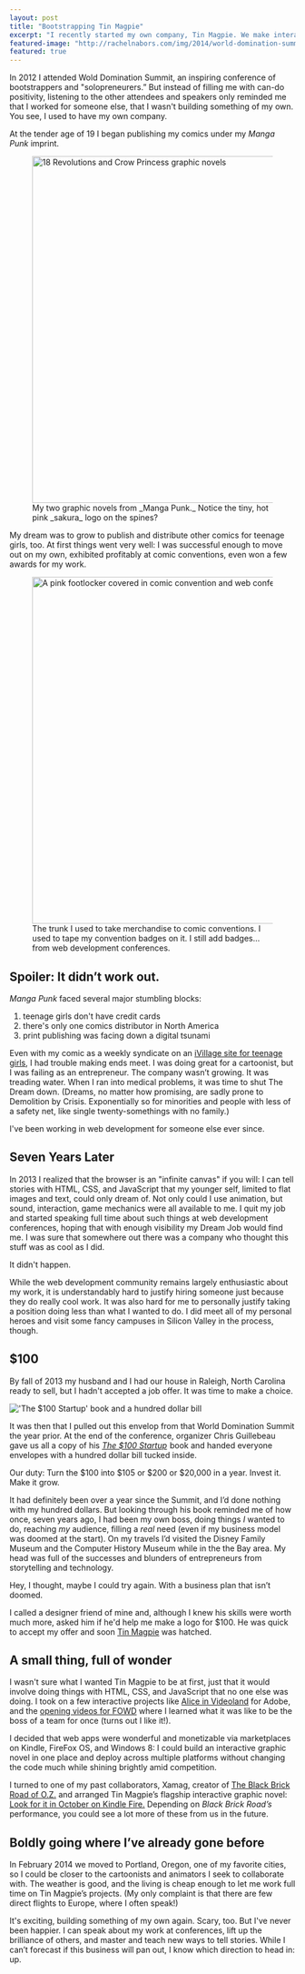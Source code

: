 ```yaml
---
layout: post
title: "Bootstrapping Tin Magpie"
excerpt: "I recently started my own company, Tin Magpie. We make interactive stories with HTML5 and CSS. But how did I get here and where am I going?"
featured-image: "http://rachelnabors.com/img/2014/world-domination-summit.jpg"
featured: true
---
```

In 2012 I attended Wold Domination Summit, an inspiring conference of bootstrappers and "solopreneurers.” But instead of filling me with can-do positivity, listening to the other attendees and speakers only reminded me that I worked for someone else, that I wasn't building something of my own. You see, I used to have my own company.

At the tender age of 19 I began publishing my comics under my _Manga Punk_ imprint.

<figure>
    <img src="/img/2014/comics.jpg" alt="18 Revolutions and Crow Princess graphic novels" style="width: 610px" />
    <figcaption>My two graphic novels from _Manga Punk._ Notice the tiny, hot pink _sakura_ logo on the spines?</figcaption>
</figure>

My dream was to grow to publish and distribute other comics for teenage girls, too. At first things went very well: I was successful enough to move out on my own, exhibited profitably at comic conventions, even won a few awards for my work.

<figure>
    <img src="/img/2014/trunk.jpg" alt="A pink footlocker covered in comic convention and web conference badges and stickers." style="width: 610px" />
    <figcaption>The trunk I used to take merchandise to comic conventions. I used to tape my convention badges on it. I still add badges&hellip; from web development conferences.</figcaption>
</figure>

## Spoiler: It didn’t work out.

_Manga Punk_ faced several major stumbling blocks:
1. teenage girls don't have credit cards
2. there's only one comics distributor in North America
3. print publishing was facing down a digital tsunami

Even with my comic as a weekly syndicate on an [iVillage site for teenage girls](http://gurl.com), I had trouble making ends meet. I was doing great for a cartoonist, but I was failing as an entrepreneur. The company wasn’t growing. It was treading water. When I ran into medical problems, it was time to shut The Dream down. (Dreams, no matter how promising, are sadly prone to Demolition by Crisis. Exponentially so for minorities and people with less of a safety net, like single twenty-somethings with no family.)

I've been working in web development for someone else ever since.

## Seven Years Later

In 2013 I realized that the browser is an "infinite canvas" if you will: I can tell stories with HTML, CSS, and JavaScript that my younger self, limited to flat images and text, could only dream of. Not only could I use animation, but sound, interaction, game mechanics were all available to me. I quit my job and started speaking full time about such things at web development conferences, hoping that with enough visibility my Dream Job would find me. I was sure that somewhere out there was a company who thought this stuff was as cool as I did.

It didn't happen.

While the web development community remains largely enthusiastic about my work, it is understandably hard to justify hiring someone just because they do really cool work. It was also hard for me to personally justify taking a position doing less than what I wanted to do. I did meet all of my personal heroes and visit some fancy campuses in Silicon Valley in the process, though.

## $100

By fall of 2013 my husband and I had our house in Raleigh, North Carolina ready to sell, but I hadn't accepted a job offer. It was time to make a choice.

<img src="/img/2014/world-domination-summit.jpg" alt="'The $100 Startup' book and a hundred dollar bill" />

It was then that I pulled out this envelop from that World Domination Summit the year prior. At the end of the conference, organizer Chris Guillebeau gave us all a copy of his _<a href="http://www.amazon.com/gp/product/0307951529/ref=as_li_tl?ie=UTF8&amp;camp=1789&amp;creative=390957&amp;creativeASIN=0307951529&amp;linkCode=as2&amp;tag=mangapunk-20&amp;linkId=B5QUS6OVW3DJP4U3">The $100 Startup</a><img src="http://ir-na.amazon-adsystem.com/e/ir?t=mangapunk-20&amp;l=as2&amp;o=1&amp;a=0307951529" width="1" height="1" border="0" alt="" style="border:none !important; margin:0px !important;" />_ book and handed everyone envelopes with a hundred dollar bill tucked inside.

Our duty: Turn the $100 into $105 or $200 or $20,000 in a year. Invest it. Make it grow.

It had definitely been over a year since the Summit, and I’d done nothing with my hundred dollars. But looking through his book reminded me of how once, seven years ago, I had been my own boss, doing things _I_ wanted to do, reaching _my_ audience, filling a _real_ need (even if my business model was doomed at the start). On my travels I’d visited the Disney Family Museum and the Computer History Museum while in the the Bay area. My head was full of the successes and blunders of entrepreneurs from storytelling and technology.

Hey, I thought, maybe I could try again. With a business plan that isn’t doomed.

I called a designer friend of mine and, although I knew his skills were worth much more, asked him if he'd help me make a logo for $100. He was quick to accept my offer and soon [Tin Magpie](http://tinmagpie.com) was hatched.

## A small thing, full of wonder

I wasn't sure what I wanted Tin Magpie to be at first, just that it would involve doing things with HTML, CSS, and JavaScript that no one else was doing. I took on a few interactive projects like [Alice in Videoland](http://rachelnabors.com/alice-in-videoland/book/) for Adobe, and the [opening videos for FOWD](https://vimeo.com/91292630) where I learned what it was like to be the boss of a team for once (turns out I like it!).

I decided that web apps were wonderful and monetizable via marketplaces on Kindle, FireFox OS, and Windows 8: I could build an interactive graphic novel in one place and deploy across multiple platforms without changing the code much while shining brightly amid competition.

I turned to one of my past collaborators, Xamag, creator of [The Black Brick Road of O.Z.](http://www.blackbrickroadofoz.com/) and arranged Tin Magpie’s flagship interactive graphic novel: [Look for it in October on Kindle Fire.](http://tinmagpie.com/blackbrickroad/) Depending on _Black Brick Road’s_ performance, you could see a lot more of these from us in the future.

## Boldly going where I’ve already gone before

In February 2014 we moved to Portland, Oregon, one of my favorite cities, so I could be closer to the cartoonists and animators I seek to collaborate with. The weather is good, and the living is cheap enough to let me work full time on Tin Magpie’s projects. (My only complaint is that there are few direct flights to Europe, where I often speak!)

It's exciting, building something of my own again. Scary, too. But I've never been happier. I can speak about my work at conferences, lift up the brilliance of others, and master and teach new ways to tell stories. While I can’t forecast if this business will pan out, I know which direction to head in: up.